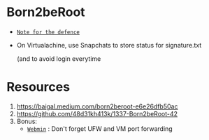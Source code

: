 # Born2beRoot
- [`Note for the defence`](https://docs.google.com/document/d/1dZrRYxHpgTi8cNhUrUqzToPPVyi_YRbk7Bjj99Hjlvo/edit?usp=sharing)
- On Virtualachine, use Snapchats to store status for signature.txt

  (and to avoid login everytime
# Resources
1. https://baigal.medium.com/born2beroot-e6e26dfb50ac
2. https://github.com/48d31kh413k/1337-Born2beRoot-42
3. Bonus:
   - [`Webmin`](https://webmin.com/download/) : Don't forget UFW and VM port forwarding
